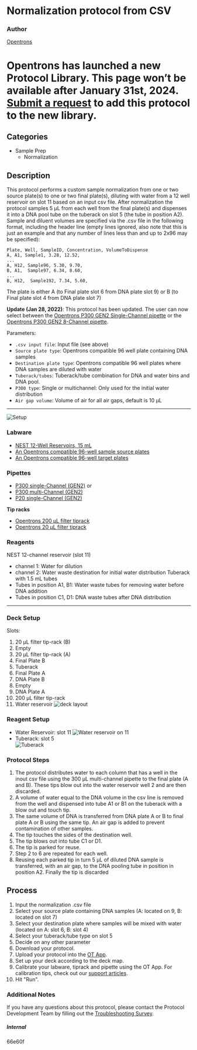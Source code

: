 # Normalization protocol from CSV

### Author
[Opentrons](https://opentrons.com/)


# Opentrons has launched a new Protocol Library. This page won’t be available after January 31st, 2024. [Submit a request](https://docs.google.com/forms/d/e/1FAIpQLSdYYp9QCKow4nn0KlCVsMS3HX0eJ0N9O7-erajKvcpT0lWbSg/viewform) to add this protocol to the new library.

## Categories
* Sample Prep
	* Normalization

## Description
This protocol performs a custom sample normalization from one or two source plate(s) to one or two final plate(s), diluting with water from a 12 well reservoir on slot 11 based on an input csv file. After normalization the protocol samples 5 µL from each well from the final plate(s) and dispenses it into a DNA pool tube on the tuberack on slot 5 (the tube in position A2). Sample and diluent volumes are specified via the .csv file in the following format, including the header line (empty lines ignored, also note that this is just an example and that any number of lines less than and up to 2x96 may be specified):

```
Plate, Well, SampleID, Concentration, VolumeToDispense
A, A1, Sample1, 3.28, 12.52,
...
A, H12, Sample96, 5.30, 9.70,
B, A1,  Sample97, 6.34, 8.60,
...
B, H12,  Sample192, 7.34, 5.60,
```
The plate is either A (to Final plate slot 6 from DNA plate slot 9) or B (to Final plate slot 4 from DNA plate slot 7)

**Update (Jan 28, 2022)**: This protocol has been updated. The user can now select between the [Opentrons P300 GEN2 Single-Channel pipette](https://shop.opentrons.com/collections/ot-2-pipettes/products/single-channel-electronic-pipette) or the [Opentrons P300 GEN2 8-Channel pipette](https://shop.opentrons.com/collections/ot-2-pipettes/products/8-channel-electronic-pipette).

Parameters:
* `.csv input file`: Input file (see above)
* `Source plate type`: Opentrons compatible 96 well plate containing DNA samples
* `Destination plate type`: Opentrons compatible 96 well plates where DNA samples are diluted with water
* `Tuberack/tubes`: Tuberack/tube combination for DNA and water bins and DNA pool.
* `P300 type`: Single or multichannel: Only used for the initial water distribution
* `Air gap volume`: Volume of air for all air gaps, default is 10 µL

---

![Setup](https://s3.amazonaws.com/opentrons-protocol-library-website/custom-README-images/001-General+Headings/Setup.png)

### Labware
* [NEST 12-Well Reservoirs, 15 mL](https://shop.opentrons.com/nest-12-well-reservoirs-15-ml/)
* [An Opentrons compatible 96-well sample source plates](https://labware.opentrons.com/?category=wellPlate)
* [An Opentrons compatible 96-well target plates](https://labware.opentrons.com/?category=wellPlate)

### Pipettes
* [P300 single-Channel (GEN2)](https://shop.opentrons.com/single-channel-electronic-pipette-p20/) or
* [P300 multi-Channel (GEN2)](https://shop.opentrons.com/8-channel-electronic-pipette/)
* [P20 single-Channel (GEN2)](https://shop.opentrons.com/single-channel-electronic-pipette-p20/)

**Tip racks**

* [Opentrons 200 µL filter tiprack](https://shop.opentrons.com/opentrons-200ul-filter-tips/)
* [Opentrons 20 µL filter tiprack](https://shop.opentrons.com/opentrons-20ul-filter-tips/)

### Reagents
NEST 12-channel reservoir (slot 11)
* channel 1: Water for dilution
* channel 2: Water waste destination for initial water distribution
Tuberack with 1.5 mL tubes  
* Tubes in position A1, B1: Water waste tubes for removing water before DNA addition
* Tubes in position C1, D1: DNA waste tubes after DNA distribution

---

### Deck Setup
Slots:
1. 20 µL filter tip-rack (B)
2. Empty
3. 20 µL filter tip-rack (A)
4. Final Plate B
5. Tuberack
6. Final Plate A
7. DNA Plate B
8. Empty
9. DNA Plate A
10. 200 µL filter tip-rack
11. Water reservoir
![deck layout](https://opentrons-protocol-library-website.s3.amazonaws.com/custom-README-images/66e60f/deck.jpg)

### Reagent Setup
* Water Reservoir: slot 11
![Water reservoir on 11](https://opentrons-protocol-library-website.s3.amazonaws.com/custom-README-images/66e60f/water_res.jpg)
* Tuberack: slot 5  
![Tuberack](https://opentrons-protocol-library-website.s3.amazonaws.com/custom-README-images/66e60f/tuberack.jpg)

### Protocol Steps
1. The protocol distributes water to each column that has a well in the inout csv file using the 300 µL multi-channel pipette to the final plate (A and B). These tips blow out into the water reservoir well 2 and are then discarded.
2. A volume of water equal to the DNA volume in the csv line is removed from the well and dispensed into tube A1 or B1 on the tuberack with a blow out and touch tip.
3. The same volume of DNA is transferred from DNA plate A or B to final plate A or B using the same tip. An air gap is added to prevent contamination of other samples.
4. The tip touches the sides of the destination well.
5. The tip blows out into tube C1 or D1.
6. The tip is parked for reuse.
7. Step 2 to 6 are repeated for each well.
8. Reusing each parked tip in turn 5 µL of diluted DNA sample is transferred, with an air gap, to the DNA pooling tube in position in position A2. Finally the tip is discarded

## Process
1. Input the normalization .csv file
2. Select your source plate containing DNA samples (A: located on 9, B: located on slot 7)
3. Select your destination plate where samples will be mixed with water (located on A: slot 6, B: slot 4)
4. Select your tuberack/tube type on slot 5
5. Decide on any other parameter
6. Download your protocol.
7. Upload your protocol into the [OT App](https://opentrons.com/ot-app).
8. Set up your deck according to the deck map.
9. Calibrate your labware, tiprack and pipette using the OT App. For calibration tips, check out our [support articles](https://support.opentrons.com/en/collections/1559720-guide-for-getting-started-with-the-ot-2).
8. Hit "Run".

### Additional Notes
If you have any questions about this protocol, please contact the Protocol Development Team by filling out the [Troubleshooting Survey](https://protocol-troubleshooting.paperform.co/).

##### Internal
66e60f
